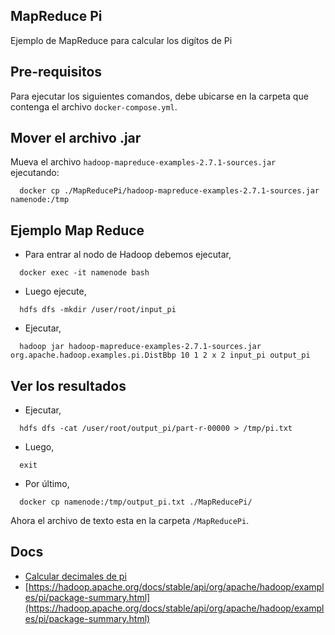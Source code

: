## MapReduce Pi
Ejemplo de MapReduce para calcular los digítos de Pi

## Pre-requisitos
Para ejecutar los siguientes comandos, debe ubicarse en la carpeta que contenga el archivo `docker-compose.yml`.

## Mover el archivo .jar 
Mueva el archivo `hadoop-mapreduce-examples-2.7.1-sources.jar` ejecutando: 
```
  docker cp ./MapReducePi/hadoop-mapreduce-examples-2.7.1-sources.jar namenode:/tmp
```

## Ejemplo Map Reduce
* Para entrar al nodo de Hadoop debemos ejecutar,  
```
  docker exec -it namenode bash
```
* Luego ejecute,  
```
  hdfs dfs -mkdir /user/root/input_pi
```
* Ejecutar,  
```
  hadoop jar hadoop-mapreduce-examples-2.7.1-sources.jar org.apache.hadoop.examples.pi.DistBbp 10 1 2 x 2 input_pi output_pi
```

## Ver los resultados
* Ejecutar,  
```
  hdfs dfs -cat /user/root/output_pi/part-r-00000 > /tmp/pi.txt
```
* Luego,  
```
  exit
```
* Por último,  
```
  docker cp namenode:/tmp/output_pi.txt ./MapReducePi/
```

Ahora el archivo de texto esta en la carpeta `/MapReducePi`.

## Docs
* [Calcular decimales de pi](https://miguelevangelista.gitbook.io/herramientasavanzadas/ejemplos-de-mapreduce/calcular-decimales-de-pi)
* [https://hadoop.apache.org/docs/stable/api/org/apache/hadoop/examples/pi/package-summary.html](https://hadoop.apache.org/docs/stable/api/org/apache/hadoop/examples/pi/package-summary.html)

